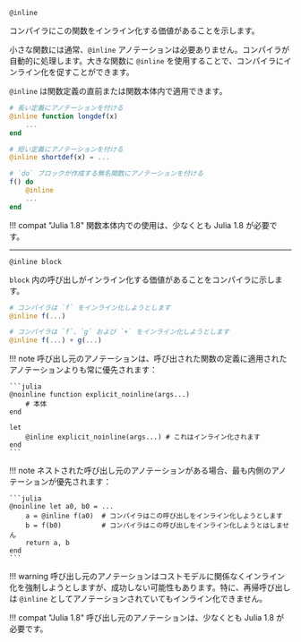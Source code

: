 ```
@inline
```

コンパイラにこの関数をインライン化する価値があることを示します。

小さな関数には通常、`@inline` アノテーションは必要ありません。コンパイラが自動的に処理します。大きな関数に `@inline` を使用することで、コンパイラにインライン化を促すことができます。

`@inline` は関数定義の直前または関数本体内で適用できます。

```julia
# 長い定義にアノテーションを付ける
@inline function longdef(x)
    ...
end

# 短い定義にアノテーションを付ける
@inline shortdef(x) = ...

# `do` ブロックが作成する無名関数にアノテーションを付ける
f() do
    @inline
    ...
end
```

!!! compat "Julia 1.8"
    関数本体内での使用は、少なくとも Julia 1.8 が必要です。


---

```
@inline block
```

`block` 内の呼び出しがインライン化する価値があることをコンパイラに示します。

```julia
# コンパイラは `f` をインライン化しようとします
@inline f(...)

# コンパイラは `f`、`g` および `+` をインライン化しようとします
@inline f(...) + g(...)
```

!!! note
    呼び出し元のアノテーションは、呼び出された関数の定義に適用されたアノテーションよりも常に優先されます：

    ```julia
    @noinline function explicit_noinline(args...)
        # 本体
    end

    let
        @inline explicit_noinline(args...) # これはインライン化されます
    end
    ```


!!! note
    ネストされた呼び出し元のアノテーションがある場合、最も内側のアノテーションが優先されます：

    ```julia
    @noinline let a0, b0 = ...
        a = @inline f(a0)  # コンパイラはこの呼び出しをインライン化しようとします
        b = f(b0)          # コンパイラはこの呼び出しをインライン化しようとはしません
        return a, b
    end
    ```


!!! warning
    呼び出し元のアノテーションはコストモデルに関係なくインライン化を強制しようとしますが、成功しない可能性もあります。特に、再帰呼び出しは `@inline` としてアノテーションされていてもインライン化できません。


!!! compat "Julia 1.8"
    呼び出し元のアノテーションは、少なくとも Julia 1.8 が必要です。

